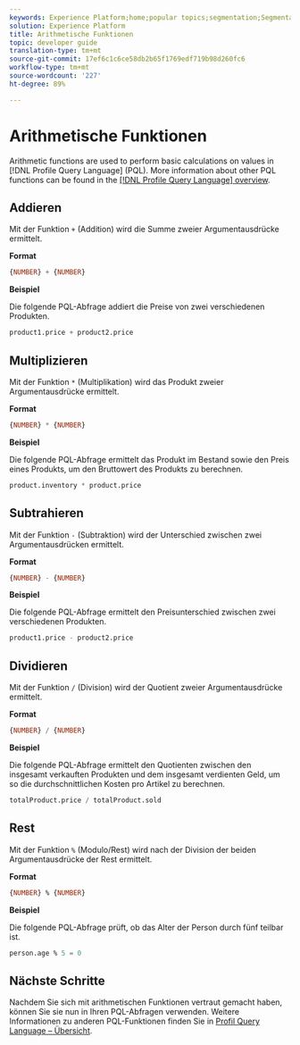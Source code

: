 ```yaml
---
keywords: Experience Platform;home;popular topics;segmentation;Segmentation;Segmentation Service;pql;PQL;Profile Query Language;arithmetic functions;arithmetic;
solution: Experience Platform
title: Arithmetische Funktionen
topic: developer guide
translation-type: tm+mt
source-git-commit: 17ef6c1c6ce58db2b65f1769edf719b98d260fc6
workflow-type: tm+mt
source-wordcount: '227'
ht-degree: 89%

---
```



# Arithmetische Funktionen

Arithmetic functions are used to perform basic calculations on values in [!DNL Profile Query Language] (PQL). More information about other PQL functions can be found in the [[!DNL Profile Query Language] overview](./overview.md).

## Addieren

Mit der Funktion `+` (Addition) wird die Summe zweier Argumentausdrücke ermittelt.

**Format**

```sql
{NUMBER} + {NUMBER}
```

**Beispiel**

Die folgende PQL-Abfrage addiert die Preise von zwei verschiedenen Produkten.

```sql
product1.price + product2.price
```

## Multiplizieren

Mit der Funktion `*` (Multiplikation) wird das Produkt zweier Argumentausdrücke ermittelt.

**Format**

```sql
{NUMBER} * {NUMBER}
```

**Beispiel**

Die folgende PQL-Abfrage ermittelt das Produkt im Bestand sowie den Preis eines Produkts, um den Bruttowert des Produkts zu berechnen.

```sql
product.inventory * product.price
```

## Subtrahieren

Mit der Funktion `-` (Subtraktion) wird der Unterschied zwischen zwei Argumentausdrücken ermittelt.

**Format**

```sql
{NUMBER} - {NUMBER}
```

**Beispiel**

Die folgende PQL-Abfrage ermittelt den Preisunterschied zwischen zwei verschiedenen Produkten.

```sql
product1.price - product2.price
```

## Dividieren

Mit der Funktion `/` (Division) wird der Quotient zweier Argumentausdrücke ermittelt.

**Format**

```sql
{NUMBER} / {NUMBER}
```

**Beispiel**

Die folgende PQL-Abfrage ermittelt den Quotienten zwischen den insgesamt verkauften Produkten und dem insgesamt verdienten Geld, um so die durchschnittlichen Kosten pro Artikel zu berechnen.

```sql
totalProduct.price / totalProduct.sold
```

## Rest

Mit der Funktion `%` (Modulo/Rest) wird nach der Division der beiden Argumentausdrücke der Rest ermittelt.

**Format**

```sql
{NUMBER} % {NUMBER}
```

**Beispiel**

Die folgende PQL-Abfrage prüft, ob das Alter der Person durch fünf teilbar ist.

```sql
person.age % 5 = 0
```

## Nächste Schritte

Nachdem Sie sich mit arithmetischen Funktionen vertraut gemacht haben, können Sie sie nun in Ihren PQL-Abfragen verwenden. Weitere Informationen zu anderen PQL-Funktionen finden Sie in [Profil Query Language – Übersicht](./overview.md).
